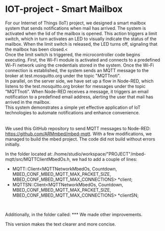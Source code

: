 # IOT-project - Smart Mailbox

For our Internet of Things (IoT) project, we designed a smart mailbox system that sends notifications when mail has arrived. The system is activated when the lid of the mailbox is opened. This action triggers a limit switch, which in turn activates an LED to visually indicate the status of the mailbox. When the limit switch is released, the LED turns off, signaling that the mailbox has been closed.<
<br>
Once the limit switch is triggered, the microcontroller code begins executing. First, the Wi-Fi module is activated and connects to a predefined Wi-Fi network using the credentials stored in the system. Once the Wi-Fi connection is established, the system sends an MQTT message to the broker at test.mosquitto.org under the topic "MQTTnoti".
<br>
In parallel, on the server side, we have set up a flow in Node-RED, which listens to the test.mosquitto.org broker for messages under the topic "MQTTnoti". When Node-RED receives a message, it triggers an email notification to a predefined email address, alerting the user that mail has arrived in the mailbox.
<br>
This system demonstrates a simple yet effective application of IoT technologies to automate notifications and enhance convenience.
<br>
<br>
<br>
We used this GitHub repository to send MQTT messages to Node-RED: https://github.com/ARMmbed/mbed-mqtt.
With a few modifications, we managed to build the mbed project. The code did not build without errors initially.

In the folder located at: /home/studio/workspace/"PROJECT"/mbed-mqtt/src/MQTTClientMbedOs.h, we had to add a couple of lines:

- MQTT::Client<MQTTNetworkMbedOs, Countdown, MBED_CONF_MBED_MQTT_MAX_PACKET_SIZE, MBED_CONF_MBED_MQTT_MAX_CONNECTIONS> *client;<br>
- MQTTSN::Client<MQTTNetworkMbedOs, Countdown, MBED_CONF_MBED_MQTT_MAX_PACKET_SIZE, MBED_CONF_MBED_MQTT_MAX_CONNECTIONS> *clientSN;
<br>
  
Additionally, in the folder called: ***
We made other improvements.

This version makes the text clearer and more concise.
